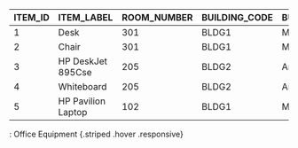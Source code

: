  | ITEM_ID | ITEM_LABEL | ROOM_NUMBER | BUILDING_CODE | BUILDING_NAME | BUILDING_MANAGER |
|---------|------------|-------------|---------------|---------------|------------------|
| 1       | Desk       | 301         | BLDG1         | Main Building | John Smith       |
| 2       | Chair      | 301         | BLDG1         | Main Building | John Smith       |
| 3       |  HP DeskJet 895Cse  | 205         | BLDG2         | Annex         | Jane Doe         |
| 4       | Whiteboard | 205         | BLDG2         | Annex         | Jane Doe         |
| 5       | HP Pavilion Laptop     | 102         | BLDG1         | Main Building | John Smith       |

: Office Equipment {.striped .hover .responsive}